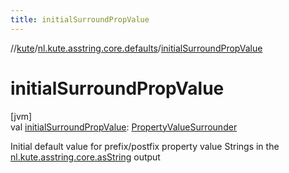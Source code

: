 ```yaml
---
title: initialSurroundPropValue
---
```

//[kute](../../index.html)/[nl.kute.asstring.core.defaults](index.html)/[initialSurroundPropValue](initial-surround-prop-value.html)



# initialSurroundPropValue



[jvm]\
val [initialSurroundPropValue](initial-surround-prop-value.html): [PropertyValueSurrounder](../nl.kute.asstring.annotation.option/-property-value-surrounder/index.html)



Initial default value for prefix/postfix property value Strings in the [nl.kute.asstring.core.asString](../nl.kute.asstring.core/as-string.html) output




